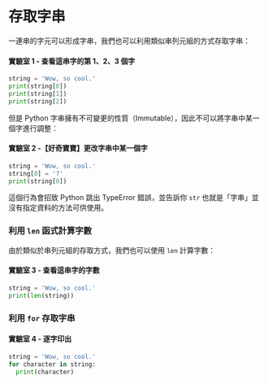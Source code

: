 # 存取字串

一連串的字元可以形成字串，我們也可以利用類似串列元組的方式存取字串：

#### 實驗室 1 - 查看這串字的第 1、2、3 個字

```python
string = 'Wow, so cool.'
print(string[0])
print(string[1])
print(string[2])
```

但是 Python 字串擁有不可變更的性質（Immutable），因此不可以將字串中某一個字進行調整：

#### 實驗室 2 -【好奇寶寶】更改字串中某一個字

```python
string = 'Wow, so cool.'
string[0] = '?'
print(string[0])
```

這個行為會招致 Python 跳出 TypeError 錯誤，並告訴你 `str` 也就是「字串」並沒有指定資料的方法可供使用。

### 利用 `len` 函式計算字數

由於類似於串列元組的存取方式，我們也可以使用 `len` 計算字數：

#### 實驗室 3 - 查看這串字的字數

```python
string = 'Wow, so cool.'
print(len(string))
```

### 利用 `for` 存取字串

#### 實驗室 4 - 逐字印出

```python
string = 'Wow, so cool.'
for character in string:
  print(character)
```



